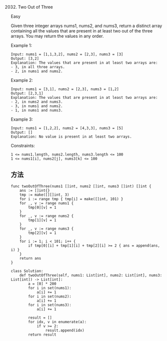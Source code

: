 2032. Two Out of Three


Easy



Given three integer arrays nums1, nums2, and nums3, return a distinct array containing all the values that are present in at least two out of the three arrays. You may return the values in any order.
 

Example 1:

```
Input: nums1 = [1,1,3,2], nums2 = [2,3], nums3 = [3]
Output: [3,2]
Explanation: The values that are present in at least two arrays are:
- 3, in all three arrays.
- 2, in nums1 and nums2.
```

Example 2:

```
Input: nums1 = [3,1], nums2 = [2,3], nums3 = [1,2]
Output: [2,3,1]
Explanation: The values that are present in at least two arrays are:
- 2, in nums2 and nums3.
- 3, in nums1 and nums2.
- 1, in nums1 and nums3.
```

Example 3:

```
Input: nums1 = [1,2,2], nums2 = [4,3,3], nums3 = [5]
Output: []
Explanation: No value is present in at least two arrays.
```

Constraints:

```
1 <= nums1.length, nums2.length, nums3.length <= 100
1 <= nums1[i], nums2[j], nums3[k] <= 100
```


## 方法


```
func twoOutOfThree(nums1 []int, nums2 []int, nums3 []int) []int {
    ans := []int{}
    tmp := make([][]int, 3)
    for i := range tmp { tmp[i] = make([]int, 101) }
    for _, v := range nums1 {
        tmp[0][v] = 1
    }
    for _, v := range nums2 {
        tmp[1][v] = 1
    }
    for _, v := range nums3 {
        tmp[2][v] = 1
    }
    for i := 1; i < 101; i++ {
        if tmp[0][i] + tmp[1][i] + tmp[2][i] >= 2 { ans = append(ans, i) }
    }
    return ans
}
```


```
class Solution:
    def twoOutOfThree(self, nums1: List[int], nums2: List[int], nums3: List[int]) -> List[int]:
        a = [0] * 200
        for i in set(nums1):
            a[i] += 1
        for i in set(nums2):
            a[i] += 1
        for i in set(nums3):
            a[i] += 1

        result = []
        for idx, v in enumerate(a):
            if v >= 2:
                result.append(idx)
        return result


```